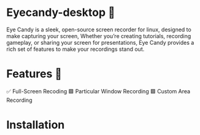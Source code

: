 # Eyecandy-desktop 🍭
Eye Candy is a sleek, open-source screen recorder for linux, designed to make capturing your screen, Whether you’re creating tutorials, recording gameplay, or sharing your screen for presentations, Eye Candy provides a rich set of features to make your recordings stand out. 

# Features 🔭
✅ Full-Screen Recoding
🟩 Particular Window Recording
🟩 Custom Area Recording

# Installation

